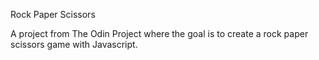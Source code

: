 Rock Paper Scissors

A project from The Odin Project where the goal is to create a 
rock paper scissors game with Javascript.